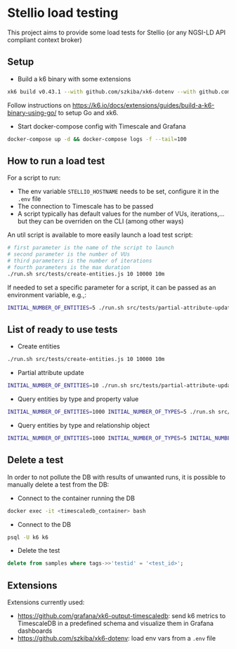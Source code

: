 # Stellio load testing

This project aims to provide some load tests for Stellio (or any NGSI-LD API compliant context broker)

## Setup

* Build a k6 binary with some extensions

```sh
xk6 build v0.43.1 --with github.com/szkiba/xk6-dotenv --with github.com/grafana/xk6-output-timescaledb
```

Follow instructions on https://k6.io/docs/extensions/guides/build-a-k6-binary-using-go/ to setup Go and xk6.

* Start docker-compose config with Timescale and Grafana

```sh
docker-compose up -d && docker-compose logs -f --tail=100
```

## How to run a load test

For a script to run:

* The env variable `STELLIO_HOSTNAME` needs to be set, configure it in the `.env` file
* The connection to Timescale has to be passed
* A script typically has default values for the number of VUs, iterations,... but they can be overriden on the CLI (among other ways)

An util script is available to more easily launch a load test script:

```sh
# first parameter is the name of the script to launch
# second parameter is the number of VUs
# third parameters is the number of iterations
# fourth parameters is the max duration
./run.sh src/tests/create-entities.js 10 10000 10m
```

If needed to set a specific parameter for a script, it can be passed as an environment variable, e.g.,:

```sh
INITIAL_NUMBER_OF_ENTITIES=5 ./run.sh src/tests/partial-attribute-update-entities.js 10 10000 10m
```

## List of ready to use tests

* Create entities

```sh
./run.sh src/tests/create-entities.js 10 10000 10m
```

* Partial attribute update

```sh
INITIAL_NUMBER_OF_ENTITIES=10 ./run.sh src/tests/partial-attribute-update-entities.js 10 10000 10m
```

* Query entities by type and property value

```sh
INITIAL_NUMBER_OF_ENTITIES=1000 INITIAL_NUMBER_OF_TYPES=5 ./run.sh src/tests/query-entities-by-type-and-property-value.js 10 10000 15m
```

* Query entities by type and relationship object

```sh
INITIAL_NUMBER_OF_ENTITIES=1000 INITIAL_NUMBER_OF_TYPES=5 INITIAL_NUMBER_OF_RELATIONSHIPS=10 ./run.sh src/tests/query-entities-by-type-and-relationship-object.js 10 10000 15m
```

## Delete a test

In order to not pollute the DB with results of unwanted runs, it is possible to manually delete a test from the DB:

* Connect to the container running the DB

```sh
docker exec -it <timescaledb_container> bash
```

* Connect to the DB

```sh
psql -U k6 k6
```

* Delete the test

```sql
delete from samples where tags->>'testid' = '<test_id>';
```

## Extensions

Extensions currently used:

* https://github.com/grafana/xk6-output-timescaledb: send k6 metrics to TimescaleDB in a predefined schema and visualize them in Grafana dashboards
* https://github.com/szkiba/xk6-dotenv: load env vars from a `.env` file
